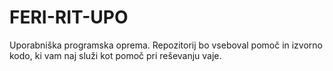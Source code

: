 FERI-RIT-UPO
============

Uporabniška programska oprema. Repozitorij bo vseboval pomoč in izvorno kodo, ki vam naj služi kot pomoč pri reševanju vaje.

